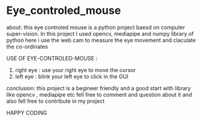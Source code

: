 # Eye_controled_mouse
about:
this eye controled mouse is a python project baesd on computer super-vision.
In this project I used opencv, mediapipe and numpy library of python
here i use the web cam to measure the eye movement and claculate the co-ordinates

USE OF EYE-CONTROLED-MOUSE :
1. right eye : use your right eye to move the cursor
2. left eye : blink your left eye to click in the GUI

conclusion:
this project is a begineer friendly and a good start with library like opencv , mediapipe etc
fell free to comment and question about it and also fell free to contribute in my project

HAPPY CODING
